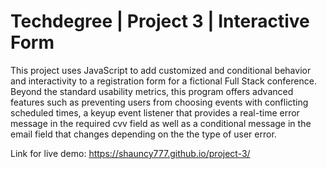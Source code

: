 # Techdegree | Project 3 | Interactive Form



This project uses JavaScript to add customized and conditional behavior and interactivity to a registration form for a fictional Full Stack conference.
Beyond the standard usability metrics, this program offers advanced features such as preventing users from choosing events with conflicting scheduled times,
a keyup event listener that provides a real-time error message in the required cvv field as well as a conditional message in the email field that changes 
depending on the the type of user error. 

Link for live demo:  https://shauncy777.github.io/project-3/


